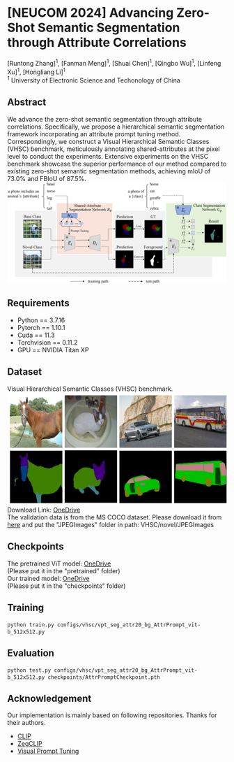 # [NEUCOM 2024] Advancing Zero-Shot Semantic Segmentation through Attribute Correlations
[Runtong Zhang]<sup>1</sup>, [Fanman Meng]<sup>1</sup>, [Shuai Chen]<sup>1</sup>, [Qingbo Wu]<sup>1</sup>, [Linfeng Xu]<sup>1</sup>, [Hongliang Li]<sup>1</sup> <br />
<sup>1</sup> University of Electronic Science and Techonology of China

## Abstract
We advance the zero-shot semantic segmentation through attribute correlations. Specifically, we propose a hierarchical semantic segmentation framework incorporating an attribute prompt tuning method. Correspondingly, we construct a Visual Hierarchical Semantic Classes (VHSC) benchmark, meticulously annotating shared-attributes at the pixel level to conduct the experiments. Extensive experiments on the VHSC benchmark showcase the superior performance of our method compared to existing zero-shot semantic segmentation methods, achieving mIoU of 73.0\% and FBIoU of 87.5\%. <br />
![Overview](figures/overview.png)

## Requirements

* Python == 3.7.16
* Pytorch == 1.10.1
* Cuda == 11.3
* Torchvision == 0.11.2
* GPU == NVIDIA Titan XP


## Dataset
Visual Hierarchical Semantic Classes (VHSC) benchmark. <br />
![Dataset](figures/dataset.png) <br />
Download Link: [OneDrive](https://1drv.ms/u/s!AlKD6m_5g-8SbUBIUBurgoRu9eI?e=qYCZ9Z) <br />
The validation data is from the MS COCO dataset. Please download it from [here](https://cocodataset.org/#download) and put the "JPEGImages" folder in path: VHSC/novel/JPEGImages <br />

## Checkpoints
The pretrained ViT model: [OneDrive](https://1drv.ms/u/s!AlKD6m_5g-8SdEaPmXqo82yAqjU?e=hG5CXD) <br />
(Please put it in the "pretrained" folder) <br />
Our trained model: [OneDrive](https://1drv.ms/u/s!AlKD6m_5g-8SbpkEre1stRxWyvM?e=MqBkYQ) <br />
(Please put it in the "checkpoints" folder) <br />

## Training
```
python train.py configs/vhsc/vpt_seg_attr20_bg_AttrPrompt_vit-b_512x512.py
```
## Evaluation
```
python test.py configs/vhsc/vpt_seg_attr20_bg_AttrPrompt_vit-b_512x512.py checkpoints/AttrPromptCheckpoint.pth
```

## Acknowledgement
Our implementation is mainly based on following repositories. Thanks for their authors.
* [CLIP](https://github.com/openai/CLIP)
* [ZegCLIP](https://github.com/ZiqinZhou66/ZegCLIP)
* [Visual Prompt Tuning](https://github.com/KMnP/vpt)

